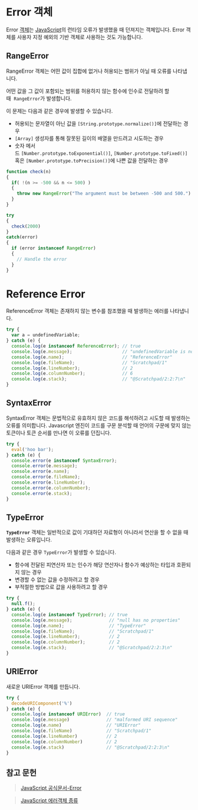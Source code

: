 # Error 객체

Error [객체](/javascript/docs/glossary.html#객체)는 [JavaScript](/javascript/docs/glossary.html#javascript)의 런타임 오류가 발생했을 때 던져지는 객체입니다. Error 객체를 사용자 지정 예외의 기반 객체로 사용하는 것도 가능합니다.

## RangeError

RangeError 객체는 어떤 값이 집합에 없거나 허용되는 범위가 아닐 때 오류를 나타냅니다.

어떤 값을 그 값이 포함되는 범위를 허용하지 않는 함수에 인수로 전달하려 할 때  `RangeError`가 발생합니다.

이 문제는 다음과 같은 경우에 발생할 수 있습니다.

* 허용되는 문자열이 아닌 값을 `[String.prototype.normalize()]`에 전달하는 경우
* `[Array]` 생성자를 통해 잘못된 길이의 배열을 만드려고 시도하는 경우
* 숫자 메서드 `[Number.prototype.toExponential()]`, `[Number.prototype.toFixed()]` 혹은 `[Number.prototype.toPrecision()]`에 나쁜 값을 전달하는 경우

```javascript
function check(n)
{
  if( !(n >= -500 && n <= 500) )
  {
    throw new RangeError("The argument must be between -500 and 500.")
  }
}

try
{
  check(2000)
}
catch(error)
{
  if (error instanceof RangeError)
  {
    // Handle the error
  }
}
```

# Reference Error

ReferenceError 객체는 존재하지 않는 변수를 참조했을 때 발생하는 에러를 나타냅니다.

```javascript
try {
  var a = undefinedVariable;
} catch (e) {
  console.log(e instanceof ReferenceError); // true
  console.log(e.message);                   // "undefinedVariable is not defined"
  console.log(e.name);                      // "ReferenceError"
  console.log(e.fileName);                  // "Scratchpad/1"
  console.log(e.lineNumber);                // 2
  console.log(e.columnNumber);              // 6
  console.log(e.stack);                     // "@Scratchpad/2:2:7\n"
}
```

## SyntaxError

SyntaxError 객체는 문법적으로 유효하지 않은 코드를 해석하려고 시도할 때 발생하는 오류를 의미합니다. Javascript 엔진이 코드를 구문 분석할 때 언어의 구문에 맞지 않는 토큰이나 토큰 순서를 만나면 이 오류를 던집니다.

```javascript
try {
  eval('hoo bar');
} catch (e) {
  console.error(e instanceof SyntaxError);
  console.error(e.message);
  console.error(e.name);
  console.error(e.fileName);
  console.error(e.lineNumber);
  console.error(e.columnNumber);
  console.error(e.stack);
}
```

## TypeError

**`TypeError`** 객체는 일반적으로 값이 기대하던 자료형이 아니라서 연산을 할 수 없을 때 발생하는 오류입니다.

다음과 같은 경우 `TypeError`가 발생할 수 있습니다.

* 함수에 전달된 피연산자 또는 인수가 해당 연산자나 함수가 예상하는 타입과 호환되지 않는 경우
* 변경할 수 없는 값을 수정하려고 할 경우
* 부적절한 방법으로 값을 사용하려고 할 경우

```javascript
try {
  null.f();
} catch (e) {
  console.log(e instanceof TypeError); // true
  console.log(e.message);              // "null has no properties"
  console.log(e.name);                 // "TypeError"
  console.log(e.fileName);             // "Scratchpad/1"
  console.log(e.lineNumber);           // 2
  console.log(e.columnNumber);         // 2
  console.log(e.stack);                // "@Scratchpad/2:2:3\n"
}
```

## URIError

새로운 URIError 객체를 만듭니다.

```javascript
try {
  decodeURIComponent('%')
} catch (e) {
  console.log(e instanceof URIError)  // true
  console.log(e.message)              // "malformed URI sequence"
  console.log(e.name)                 // "URIError"
  console.log(e.fileName)             // "Scratchpad/1"
  console.log(e.lineNumber)           // 2
  console.log(e.columnNumber)         // 2
  console.log(e.stack)                // "@Scratchpad/2:2:3\n"
}
```

## 참고 문헌

> [JavaScript 공식문서-Error](https://developer.mozilla.org/ko/docs/Web/JavaScript/Reference/Global_Objects/Error)

> [JavaScript 에러객체 종류](https://blog.naver.com/ddalki333/222353702261)
